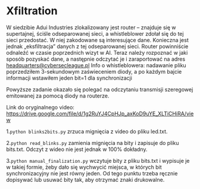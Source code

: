 # **Xfiltration**

W siedzibie Adui Industries zlokalizowany jest router – znajduje się w supertajnej, ściśle odseparowanej sieci, a whistleblower zdołał się do tej sieci przedostać. W niej zakodowane są interesujące dane. Konieczna jest jednak „eksfiltracja” danych z tej odseparowanej sieci. Router powinniście odnaleźć w czasie poprzednich wizyt w AI. Teraz należy rozpoznać w jaki sposób pozyskać dane, a następnie odczytać je i zaraportować na adres headquarters@cybersecleague.pl
Info o whistleblowera: nadawanie pliku poprzedziłem 3-sekundowym zaświeceniem diody, a po każdym bajcie informacji wstawiłem jeden bit=1 dla synchronizacji

Powyższe zadanie okazało się polegać na odczytaniu transmisji szeregowej emitowanej za pomocą diody na routerze.

Link do oryginalnego video: https://drive.google.com/file/d/1g2RuYJ4CpHJp_axKoD9uYE_XLTiCHiRA/view

1.```python blinks2bits.py``` zrzuca mignięcia z video do pliku led.txt.

2.```python read_blinks.py``` zamienia mignięcia na bity i zapisuje do pliku bits.txt. Odczyt z wideo nie jest jednak w 100% dokładny.

3.```python manual_finalization.py``` wczytuje bity z pliku bits.txt i wypisuje je w takiej formie, żeby dało się wychwycić miejsca, w których bit synchronizacyjny nie jest równy jeden. Od tego punktu trzeba ręcznie dopisywać lub usuwać bity tak, aby otrzymać znaki drukowalne.
